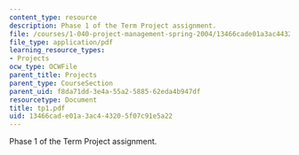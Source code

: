 ```yaml
---
content_type: resource
description: Phase 1 of the Term Project assignment.
file: /courses/1-040-project-management-spring-2004/13466cade01a3ac443205f07c91e5a22_tp1.pdf
file_type: application/pdf
learning_resource_types:
- Projects
ocw_type: OCWFile
parent_title: Projects
parent_type: CourseSection
parent_uid: f8da71dd-3e4a-55a2-5885-62eda4b947df
resourcetype: Document
title: tp1.pdf
uid: 13466cad-e01a-3ac4-4320-5f07c91e5a22
---
```

Phase 1 of the Term Project assignment.


